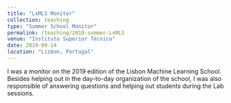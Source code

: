 ```yaml
---
title: "LxMLS Monitor"
collection: teaching
type: "Summer School Monitor"
permalink: /teaching/2019-summer-LxMLS
venue: "Instituto Superior Técnico"
date: 2019-09-14
location: "Lisbon, Portugal"
---
```


I was a monitor on the 2019 edition of the Lisbon Machine Learning School. Besides helping out in the day-to-day organization of the school, I was also responsible of answering questions and helping out students during the Lab sessions.

<!-- Heading 1
======

Heading 2
======

Heading 3
====== -->
